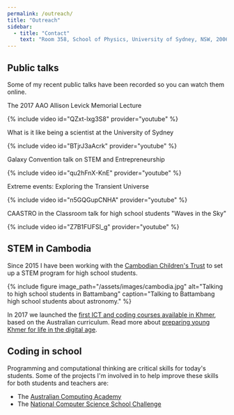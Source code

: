 ```yaml
---
permalink: /outreach/
title: "Outreach"
sidebar:
  - title: "Contact"
    text: "Room 358, School of Physics, University of Sydney, NSW, 2006"
---
```



## Public talks
Some of my recent public talks have been recorded so you can watch them online.

The 2017 AAO Allison Levick Memorial Lecture

{% include video id="QZxt-lxg3S8" provider="youtube" %}

What is it like being a scientist at the University of Sydney

{% include video id="BTjrJ3aAcrk" provider="youtube" %}

Galaxy Convention talk on STEM and Entrepreneurship

{% include video id="qu2hFnX-KnE" provider="youtube" %}

Extreme events: Exploring the Transient Universe

{% include video id="n5GQGupCNHA" provider="youtube" %}

CAASTRO in the Classroom talk for high school students "Waves in the Sky"

{% include video id="Z7B1FUFSI_g" provider="youtube" %}


## STEM in Cambodia
Since 2015 I have been working with the [Cambodian Children's Trust](https://cambodianchildrenstrust.org/) 
to set up a STEM program for high school students. 

{% include figure image_path="/assets/images/cambodia.jpg" alt="Talking to high school students in Battambang" caption="Talking to Battambang high school students about astronomy." %}

In 2017 we launched 
the [first ICT and coding courses available in Khmer](https://groklearning.com/ictangkor/), 
based on the Australian curriculum. Read more about [preparing young Khmer for life in the digital age](https://blog.groklearning.com/preparing-young-khmer-for-life-in-the-digital-age-6b336d94df4a).


## Coding in school
Programming and computational thinking are critical skills for today's students. Some of the projects I'm involved in to help improve these skills for both students and teachers are:
* The [Australian Computing Academy](https://aca.edu.au/)
* The [National Computer Science School Challenge](http://sydney.edu.au/wpo/high-schools/stage5/national-computer-science-school-challenge.shtml/)
